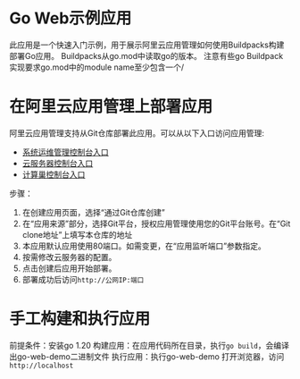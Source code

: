 # Go Web示例应用
此应用是一个快速入门示例，用于展示阿里云应用管理如何使用Buildpacks构建部署Go应用。
Buildpacks从go.mod中读取go的版本。
注意有些go Buildpack实现要求go.mod中的module name至少包含一个/

# 在阿里云应用管理上部署应用
阿里云应用管理支持从Git仓库部署此应用。可以从以下入口访问应用管理:

- [系统运维管理控制台入口](https://oos.console.aliyun.com/app)
- [云服务器控制台入口](https://ecs.console.aliyun.com/app)
- [计算巢控制台入口](https://computenest.console.aliyun.com/app)

步骤：
1. 在创建应用页面，选择“通过Git仓库创建”
2. 在“应用来源”部分，选择Git平台，授权应用管理使用您的Git平台账号。在“Git clone地址”上填写本仓库的地址
4. 本应用默认应用使用80端口。如需变更，在“应用监听端口”参数指定。
5. 按需修改云服务器的配置。
6. 点击创建后应用开始部署。
7. 部署成功后访问`http://公网IP:端口`

# 手工构建和执行应用
前提条件：安装go 1.20
构建应用：在应用代码所在目录，执行`go build`，会编译出go-web-demo二进制文件
执行应用：执行go-web-demo
打开浏览器，访问`http://localhost`

